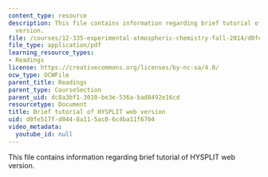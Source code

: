 ```yaml
---
content_type: resource
description: This file contains information regarding brief tutorial of HYSPLIT web
  version.
file: /courses/12-335-experimental-atmospheric-chemistry-fall-2014/d0fe517fd0448a115ac06c4ba11f6704_MIT12_335F14_HYSPLIT.pdf
file_type: application/pdf
learning_resource_types:
- Readings
license: https://creativecommons.org/licenses/by-nc-sa/4.0/
ocw_type: OCWFile
parent_title: Readings
parent_type: CourseSection
parent_uid: dc8a3bf1-3010-be3e-536a-bad8492e16cd
resourcetype: Document
title: Brief tutorial of HYSPLIT web version
uid: d0fe517f-d044-8a11-5ac0-6c4ba11f6704
video_metadata:
  youtube_id: null
---
```

This file contains information regarding brief tutorial of HYSPLIT web version.